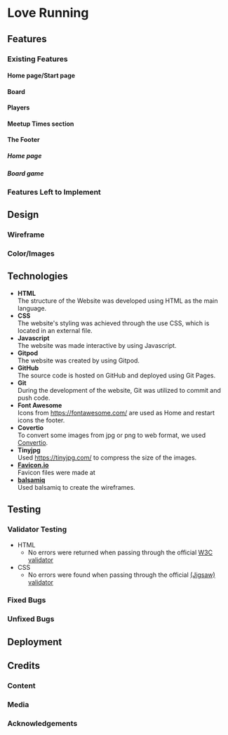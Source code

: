 # Love Running


## Features 

### Existing Features

#### Home page/Start page


#### Board


#### Players

#### Meetup Times section

#### The Footer 

##### Home page

##### Board game

### Features Left to Implement

## Design

### Wireframe

### Color/Images


## Technologies

- **HTML** <br>
 The structure of the Website was developed using HTML as the main language.
- **CSS** <br>
The website's styling was achieved through the use  CSS, which is located in an external file.
- **Javascript** <br>
The website was made interactive by using Javascript. 
- **Gitpod** <br>
The website was created by using Gitpod.
- **GitHub** <br>
The source code is hosted on GitHub and deployed using Git Pages.
- **Git** <br>
During the development of the website, Git was utilized to commit and push code.
- **Font Awesome** <br>
Icons from https://fontawesome.com/ are used as Home and restart icons the footer.
- **Covertio** <br>
To convert some images from jpg or png to web format, we used [Convertio](https://convertio.co/jpg-webp/).
- **Tinyjpg** <br>
Used https://tinyjpg.com/ to compress the size of the images.
- **[Favicon.io](https://favicon.io/favicon-converter/)** <br>
Favicon files were made at 
- **[balsamiq](https://balsamiq.com/wireframes/desktop/#)** <br>
Used balsamiq to create the wireframes.

## Testing 


### Validator Testing 

- HTML
  - No errors were returned when passing through the official [W3C validator](https://validator.w3.org/nu/?doc=https%3A%2F%2Fcode-institute-org.github.io%2Flove-running-2.0%2Findex.html)
- CSS
  - No errors were found when passing through the official [(Jigsaw) validator](https://jigsaw.w3.org/css-validator/validator?uri=https%3A%2F%2Fvalidator.w3.org%2Fnu%2F%3Fdoc%3Dhttps%253A%252F%252Fcode-institute-org.github.io%252Flove-running-2.0%252Findex.html&profile=css3svg&usermedium=all&warning=1&vextwarning=&lang=en#css)

### Fixed Bugs

### Unfixed Bugs 

## Deployment
 

## Credits 
 

### Content 


### Media
 

### Acknowledgements 

